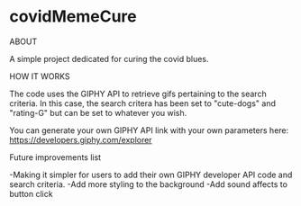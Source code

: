 # covidMemeCure

ABOUT

A simple project dedicated for curing the covid blues.

HOW IT WORKS

The code uses the GIPHY API to retrieve gifs pertaining to the search criteria. In this case, the search critera has been set to "cute-dogs" and "rating-G" but can be set to whatever you wish.

You can generate your own GIPHY API link with your own parameters here:
https://developers.giphy.com/explorer

Future improvements list

-Making it simpler for users to add their own GIPHY developer API code and search criteria.
-Add more styling to the background
-Add sound affects to button click
